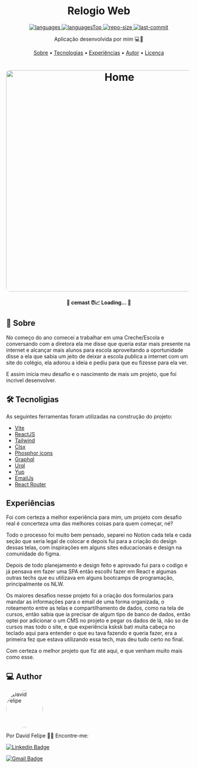 <h1 align="center">
    Relogio Web
</h1>

<div align="center">

  <a href="">
    <img src="https://img.shields.io/github/languages/count/DFelipe1/cemast.svg?color=fb923c" alt="languages" >
  </a>

  <a href="">
    <img src="https://img.shields.io/github/languages/top/DFelipe1/cemast.svg?color=fb923c" alt="languagesTop" >
  </a>

  <a href="">
    <img src="https://img.shields.io/github/repo-size/DFelipe1/cemast.svg?color=fb923c" alt="repo-size" >
  </a>

  <a href="">
    <img src="https://img.shields.io/github/last-commit/DFelipe1/cemast.svg?color=fb923c" alt="last-commit" >
  </a>

</div>

<p align="center"> Aplicação desenvolvida por mim 💻🚀 </p>

<p align="center">
 <a href="#about">Sobre</a> •
 <a href="#technologies">Tecnologias</a> •
 <a href="#exprience">Experiências</a> •
 <a href="#author">Autor</a> •
 <a href="#license">Licença</a>
</p>

<h1 align="center">
    <img width="600" style="border-radius: 10px" height="auto" alt="Home" title="capa do projeto" src="https://media.graphassets.com/adlnGiO8SZyXzrpXMOgq" />
</h1>

<h4 align="center">
	 📝 cemast ⏰📈 Loading...  📝
</h4>

<h2 id="about" > 🎯 Sobre </h2>

No começo do ano comecei a trabalhar em uma Creche/Escola e conversando com a diretora ela me disse que queria estar mais presente na internet e alcançar mais alunos para escola
aproveitando a oportunidade disse a ela que sabia um jeito de deixar a escola publica a internet com um site do colégio, ela adorou a ideia e pediu para que eu fizesse para ela ver.

E assim inicia meu desafio e o nascimento de mais um projeto, que foi incrivel desenvolver.

<h2 id="technologies"> 🛠 Tecnoligias </h2>

As seguintes ferramentas foram utilizadas na construção do projeto:

- [Vite](https://vitejs.dev)
- [ReactJS](https://reactjs.org)
- [Tailwind](https://tailwindcss.com)
- [Clsx](https://www.npmjs.com/package/clsx)
- [Phosphor icons](https://phosphoricons.com)
- [Graphql](https://graphql.org)
- [Urql](https://formidable.com/open-source/urql/)
- [Yup](https://github.com/jquense/yup)
- [EmailJs](https://www.emailjs.com)
- [React Router](https://reactrouter.com/en/main)


<h2 id="experience" > Experiências </h2>

Foi com certeza a melhor experiência para mim, um projeto com desafio real é concerteza uma das melhores coisas para quem começar, né?

Todo o processo foi muito bem pensado, separei no Notion cada tela e cada seção que seria legal de colocar e depois fui para a criação do design dessas telas, com inspirações em alguns sites educacionais e design na comunidade do figma.

Depois de todo planejamento e design feito e aprovado fui para o codigo e já pensava em fazer uma SPA então escolhi fazer em React e algumas outras techs que eu utilizava em alguns bootcamps de programação, principalmente os NLW.

Os maiores desafios nesse projeto foi a criação dos formularios para mandar as informaçôes para o email de uma forma organizada, o roteamento entre as telas e compartilhamento de dados, como na tela de cursos, então sabia que ia precisar de algum tipo de banco de dados,
então optei por adicionar o um CMS no projeto e pegar os dados de lá, não so de cursos mas todo o site, e que experiência ksksk bati muita cabeça no teclado aqui para entender o que eu tava fazendo e queria fazer, era a primeira fez que estava utilizando essa tech, mas deu tudo certo no final.

Com certeza o melhor projeto que fiz até aqui, e que venham muito mais como esse.

<h2 id="author"> 💻 Author </h2>

<img style="border-radius: 50%;" src="https://github.com/DFelipe1.png" width="100px;" alt="David Felipe"/>

Por David Felipe 👋🏽 Encontre-me:


[![Linkedin Badge](https://img.shields.io/badge/-DavidFelipe-blue?style=flat-square&logo=Linkedin&logoColor=white&link=https://www.linkedin.com/in/lipedev/)](https://www.linkedin.com/in/lipedev/)

[![Gmail Badge](https://img.shields.io/badge/-davidf.30.10@gmail.com-c14438?style=flat-square&logo=Gmail&logoColor=white&link=mailto:davidf.30.10@gmail.com)](mailto:davidf.30.10@gmail.com)

